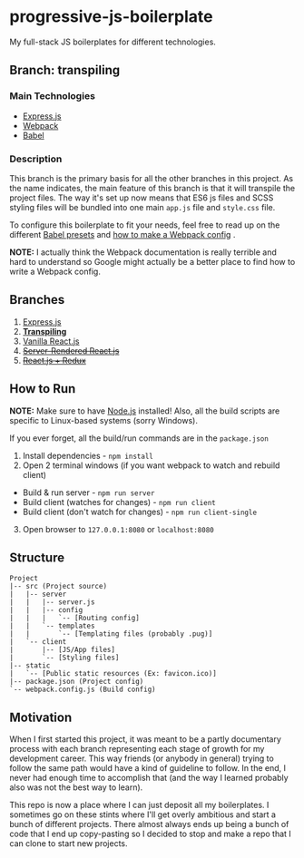 # progressive-js-boilerplate

My full-stack JS boilerplates for different technologies.

## Branch: transpiling

### Main Technologies
- [Express.js](http://expressjs.com/)
- [Webpack](https://webpack.github.io)
- [Babel](https://babeljs.io)

### Description
This branch is the primary basis for all the other branches in this project.
As the name indicates, the main feature of this branch is that it will transpile
the project files. The way it's set up now means that ES6 js files and SCSS
styling files will be bundled into one main `app.js` file and `style.css` file.

To configure this boilerplate to fit your needs, feel free to read up on the
different [Babel presets](https://babeljs.io/docs/plugins/) and
[how to make a Webpack config](http://webpack.github.io/docs/configuration.html)
.

**NOTE:** I actually think the Webpack documentation is really terrible and hard
to understand so Google might actually be a better place to find how to write a
Webpack config.

## Branches

1. [Express.js](../../tree/express)
2. **[Transpiling](../../tree/transpiling)**
3. [Vanilla React.js](../../tree/react)
4. ~~[Server-Rendered React.js](../../tree/server-rendered-react)~~
5. ~~[React.js + Redux](../../tree/reactredux)~~

## How to Run

**NOTE:** Make sure to have [Node.js](https://nodejs.org/en/) installed!
Also, all the build scripts are specific to Linux-based systems (sorry Windows).

If you ever forget, all the build/run commands are in the `package.json`

1. Install dependencies - `npm install`
2. Open 2 terminal windows (if you want webpack to watch and rebuild client)
 * Build & run server - `npm run server`
 * Build client (watches for changes) - `npm run client`
 * Build client (don't watch for changes) - `npm run client-single`
3. Open browser to `127.0.0.1:8080` or `localhost:8080`

## Structure
```
Project
|-- src (Project source)
|   |-- server
|   |   |-- server.js
|   |   |-- config
|   |   |   `-- [Routing config]
|   |   `-- templates
|   |       `-- [Templating files (probably .pug)]
|   `-- client
|       |-- [JS/App files]
|       `-- [Styling files]
|-- static
|   `-- [Public static resources (Ex: favicon.ico)]
|-- package.json (Project config)
`-- webpack.config.js (Build config)
```

## Motivation

When I first started this project, it was meant to be a partly documentary process with each branch representing each stage of growth for my development career. This way friends (or anybody in general) trying to follow the same path would have a kind of guideline to follow. In the end, I never had enough time to accomplish that (and the way I learned probably also was not the best way to learn). 

This repo is now a place where I can just deposit all my boilerplates. I sometimes go on these stints where I'll get overly ambitious and start a bunch of different projects. There almost always ends up being a bunch of code that I end up copy-pasting so I decided to stop and make a  repo that I can clone to start new projects.